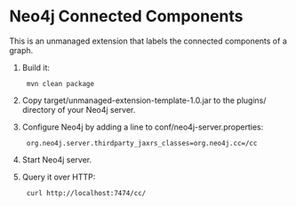 Neo4j Connected Components
================================

This is an unmanaged extension that labels the connected components of a graph.

1. Build it: 

        mvn clean package

2. Copy target/unmanaged-extension-template-1.0.jar to the plugins/ directory of your Neo4j server.

3. Configure Neo4j by adding a line to conf/neo4j-server.properties:

        org.neo4j.server.thirdparty_jaxrs_classes=org.neo4j.cc=/cc

4. Start Neo4j server.

5. Query it over HTTP:

        curl http://localhost:7474/cc/

